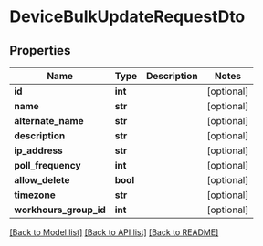 # DeviceBulkUpdateRequestDto

## Properties
Name | Type | Description | Notes
------------ | ------------- | ------------- | -------------
**id** | **int** |  | [optional] 
**name** | **str** |  | [optional] 
**alternate_name** | **str** |  | [optional] 
**description** | **str** |  | [optional] 
**ip_address** | **str** |  | [optional] 
**poll_frequency** | **int** |  | [optional] 
**allow_delete** | **bool** |  | [optional] 
**timezone** | **str** |  | [optional] 
**workhours_group_id** | **int** |  | [optional] 

[[Back to Model list]](../README.md#documentation-for-models) [[Back to API list]](../README.md#documentation-for-api-endpoints) [[Back to README]](../README.md)

